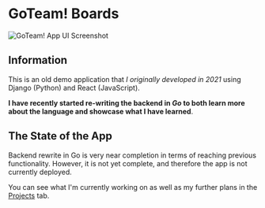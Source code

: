 # GoTeam! Boards
![GoTeam! App UI Screenshot](https://i.ibb.co/nCty58P/Screenshot-2021-04-29-at-19-20-34.png)

## Information

This is an old demo application that _I originally developed in 2021_ using Django (Python) and React (JavaScript).

**I have recently started re-writing the backend in _Go_ to both learn more about the language and showcase what I have learned**.

## The State of the App
Backend rewrite in Go is very near completion in terms of reaching previous functionality. However, it is not yet complete, and therefore the app is not currently deployed.

You can see what I'm currently working on as well as my further plans in the [Projects](https://github.com/users/kxplxn/projects/1) tab.
